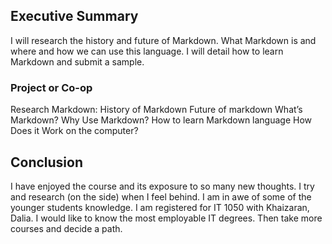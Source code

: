 ## Executive Summary
I will research the history and future of Markdown.  What Markdown is and where and how we can use this language. I will detail how to learn Markdown and submit a sample.

### Project or Co-op
Research Markdown: 
History of Markdown
Future of markdown
What’s Markdown?
Why Use Markdown?
How to learn Markdown language
How Does it Work on the computer?

## Conclusion
I have enjoyed the course and its exposure to so many new thoughts.  I try and research (on the side) when I feel behind. I am in awe of some of the younger students knowledge. I am registered for IT 1050 with Khaizaran, Dalia.  I would like to know the most employable IT degrees. Then take more courses and decide a path.




